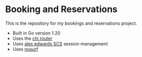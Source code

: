 # Booking and Reservations

This is the repository for my bookings and reservations project.

- Built in Go version 1.20
- Uses the [chi router](https://github.com/go-chi/chi)
- Uses [alex edwards SCS](https://github.com/alexedwards/scs/v2) session management
- Uses [nosurf](https://github.com/justinas/nosurf)
